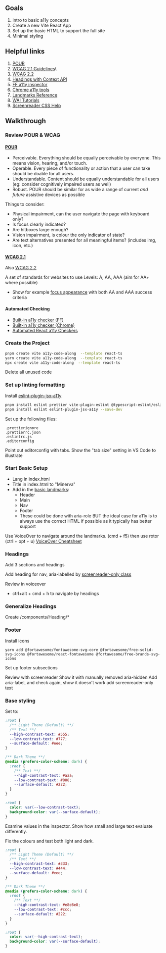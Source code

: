 ## Goals

1. Intro to basic a11y concepts
1. Create a new Vite React App
1. Set up the basic HTML to support the full site
1. Minimal styling

## Helpful links

1. [POUR](https://equalizedigital.com/web-accessibility-p-o-u-r-acronym/)
2. [WCAG 2.1 Guidelines](https://www.w3.org/TR/WCAG21/)\
3. [WCAG 2.2](https://www.w3.org/TR/WCAG22/#new-features-in-wcag-2-2)
4. [Headings with Context API](https://beta.reactjs.org/learn/passing-data-deeply-with-context)
5. [FF a11y inspector](https://firefox-source-docs.mozilla.org/devtools-user/accessibility_inspector/)
6. [Chrome a11y tools](https://developer.chrome.com/docs/devtools/accessibility/reference/)
7. [Landmarks Reference](https://www.d.umn.edu/itss/training/online/structure/landmarks/)
8. [WAI Tutorials](https://www.w3.org/WAI/tutorials/)
9. [Screenreader CSS Help](https://webaim.org/techniques/css/invisiblecontent/)

## Walkthrough

### Review POUR & WCAG

#### [POUR](https://equalizedigital.com/web-accessibility-p-o-u-r-acronym/)

- Perceivable. Everything should be equally perceivable by everyone. This means vision, hearing, and/or touch.
- Operable. Every piece of functionality or action that a user can take should be doable for all users.
- Understandable. Content should be equally understandable for all users (eg: consider cognitively impaired users as well)
- Robust. POUR should be similar for as wide a range of current _and future_ assistive devices as possible

Things to consider:

- Physical impairment, can the user navigate the page with keyboard only?
- Is focus clearly indicated?
- Are hitboxes large enough?
- Vision impairment, is colour the only indicator of state?
- Are text alternatives presented for all meaningful items? (includes img, icon, etc.)

#### [WCAG 2.1](https://www.w3.org/TR/WCAG21/)

Also [WCAG 2.2](https://www.w3.org/TR/WCAG22/#new-features-in-wcag-2-2)

A set of standards for websites to use
Levels: A, AA, AAA (aim for AA+ where possible)

- Show for example [focus appearance](https://www.w3.org/TR/WCAG22/#focus-appearance) with both AA and AAA success criteria

#### Automated Checking

- [Built-in a11y checker (FF)](https://firefox-source-docs.mozilla.org/devtools-user/accessibility_inspector/)
- [Built-in a11y checker (Chrome)](https://developer.chrome.com/docs/devtools/accessibility/reference/)
- [Automated React a11y Checkers](https://web.dev/accessibility-auditing-react/)

### Create the Project

```bash
pnpm create vite a11y-code-along  --template react-ts
yarn create vite a11y-code-along  --template react-ts
npx create vite a11y-code-along  --template react-ts
```

Delete all unused code

### Set up linting formatting

Install [eslint-plugin-jsx-a11y](https://github.com/jsx-eslint/eslint-plugin-jsx-a11y)

```bash
pnpm install eslint prettier vite-plugin-eslint @typescript-eslint/eslint-plugin @typescript-eslint/parser eslint-config-prettier eslint-plugin-import eslint-plugin-react --save-dev
pnpm install eslint eslint-plugin-jsx-a11y --save-dev
```

Set up the following files:

```
.prettierignore
.prettierrc.json
.eslintrc.js
.editorconfig
```

Point out editorconfig with tabs.
Show the "tab size" setting in VS Code to illustrate

### Start Basic Setup

- Lang in index.html
- Title in index.html to "Minerva"
- Add in the [basic landmarks](https://www.d.umn.edu/itss/training/online/structure/landmarks/):
  - Header
  - Main
  - Nav
  - Footer
  - These could be done with aria-role BUT the ideal case for a11y is to always use the correct HTML if possible as it typically has better support

Use VoiceOver to navigate around the landmarks. (cmd + f5) then use rotor (ctrl + opt + u)
[VoiceOver Cheatsheet](https://dequeuniversity.com/screenreaders/voiceover-keyboard-shortcuts)

### Headings

Add 3 sections and headings

Add heading for nav, aria-labelled by
[screenreader-only class](https://webaim.org/techniques/css/invisiblecontent/)

Review in voiceover

- ctrl+alt + cmd + h to navigate by headings

### Generalize Headings

Create /components/Heading/\*

### Footer

Install icons

```
yarn add @fortawesome/fontawesome-svg-core @fortawesome/free-solid-svg-icons @fortawesome/react-fontawesome @fortawesome/free-brands-svg-icons
```

Set up footer subsections

Review with screenreader
Show it with manually removed aria-hidden
Add aria-label, and check again, show it doesn't work
add screenreader-only text

### Base styling

Set to:

```css
:root {
  /** Light Theme (Default) **/
  /** Text **/
  --high-contrast-text: #555;
  --low-contrast-text: #777;
  --surface-default: #eee;
}

/** Dark Theme **/
@media (prefers-color-scheme: dark) {
  :root {
    /** Text **/
    --high-contrast-text: #aaa;
    --low-contrast-text: #888;
    --surface-default: #222;
  }
}

:root {
  color: var(--low-contrast-text);
  background-color: var(--surface-default);
}
```

Examine values in the inspector. Show how small and large text evaluate differently.

Fix the colours and test both light and dark.

```css
:root {
  /** Light Theme (Default) **/
  /** Text **/
  --high-contrast-text: #333;
  --low-contrast-text: #444;
  --surface-default: #eee;
}

/** Dark Theme **/
@media (prefers-color-scheme: dark) {
  :root {
    /** Text **/
    --high-contrast-text: #e8e8e8;
    --low-contrast-text: #ccc;
    --surface-default: #222;
  }
}

:root {
  color: var(--high-contrast-text);
  background-color: var(--surface-default);
}
```
